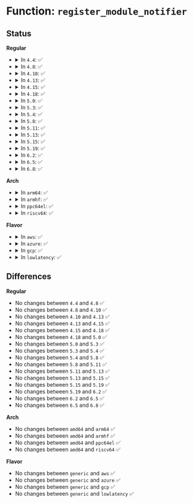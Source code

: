 # Function: <code>register_module_notifier</code>

## Status
<b>Regular</b>
<ul>
<li>
<details>
<summary>In <code>4.4</code>: ✅</summary>

```c
int register_module_notifier(struct notifier_block *nb);
```

**Collision:** Unique Global

**Inline:** No

**Transformation:** False

**Instances:**

```
In kernel/module.c (ffffffff81104de0)
Location: kernel/module.c:285
Inline: False
Direct callers:
  - kernel/kprobes.c:init_kprobes
  - kernel/debug/debug_core.c:kgdb_register_io_module
  - kernel/tracepoint.c:init_tracepoints
  - kernel/trace/ftrace.c:ftrace_init
  - kernel/trace/trace.c:tracer_init_tracefs
  - kernel/trace/trace_printk.c:init_trace_printk
  - kernel/trace/trace_events.c:event_trace_init
  - kernel/trace/trace_kprobe.c:init_kprobe_trace
  - kernel/jump_label.c:jump_label_init_module
```
**Symbols:**

```
ffffffff81104de0-ffffffff81104dfa: register_module_notifier (STB_GLOBAL)
```
</details>
</li>
<li>
<details>
<summary>In <code>4.8</code>: ✅</summary>

```c
int register_module_notifier(struct notifier_block *nb);
```

**Collision:** Unique Global

**Inline:** No

**Transformation:** False

**Instances:**

```
In kernel/module.c (ffffffff8110c6c0)
Location: kernel/module.c:287
Inline: False
Direct callers:
  - kernel/kprobes.c:init_kprobes
  - kernel/debug/debug_core.c:kgdb_register_io_module
  - kernel/tracepoint.c:init_tracepoints
  - kernel/trace/trace.c:tracer_init_tracefs
  - kernel/trace/trace_printk.c:init_trace_printk
  - kernel/trace/trace_events.c:event_trace_init
  - kernel/trace/trace_kprobe.c:init_kprobe_trace
  - kernel/jump_label.c:jump_label_init_module
```
**Symbols:**

```
ffffffff8110c6c0-ffffffff8110c6da: register_module_notifier (STB_GLOBAL)
```
</details>
</li>
<li>
<details>
<summary>In <code>4.10</code>: ✅</summary>

```c
int register_module_notifier(struct notifier_block *nb);
```

**Collision:** Unique Global

**Inline:** No

**Transformation:** False

**Instances:**

```
In kernel/module.c (ffffffff81114110)
Location: kernel/module.c:287
Inline: False
Direct callers:
  - kernel/kprobes.c:init_kprobes
  - kernel/debug/debug_core.c:kgdb_register_io_module
  - kernel/tracepoint.c:init_tracepoints
  - kernel/trace/trace.c:tracer_init_tracefs
  - kernel/trace/trace_printk.c:init_trace_printk
  - kernel/trace/trace_events.c:event_trace_init
  - kernel/trace/trace_kprobe.c:init_kprobe_trace
  - kernel/jump_label.c:jump_label_init_module
```
**Symbols:**

```
ffffffff81114110-ffffffff8111412a: register_module_notifier (STB_GLOBAL)
```
</details>
</li>
<li>
<details>
<summary>In <code>4.13</code>: ✅</summary>

```c
int register_module_notifier(struct notifier_block *nb);
```

**Collision:** Unique Global

**Inline:** No

**Transformation:** False

**Instances:**

```
In kernel/module.c (ffffffff81114f10)
Location: kernel/module.c:290
Inline: False
Direct callers:
  - kernel/kprobes.c:init_kprobes
  - kernel/debug/debug_core.c:kgdb_register_io_module
  - kernel/tracepoint.c:init_tracepoints
  - kernel/trace/trace.c:tracer_init_tracefs
  - kernel/trace/trace_printk.c:init_trace_printk
  - kernel/trace/trace_events.c:event_trace_init
  - kernel/trace/trace_kprobe.c:init_kprobe_trace
  - kernel/jump_label.c:jump_label_init_module
```
**Symbols:**

```
ffffffff81114f10-ffffffff81114f2a: register_module_notifier (STB_GLOBAL)
```
</details>
</li>
<li>
<details>
<summary>In <code>4.15</code>: ✅</summary>

```c
int register_module_notifier(struct notifier_block *nb);
```

**Collision:** Unique Global

**Inline:** No

**Transformation:** False

**Instances:**

```
In kernel/module.c (ffffffff811204b0)
Location: kernel/module.c:300
Inline: False
Direct callers:
  - kernel/kprobes.c:init_kprobes
  - kernel/debug/debug_core.c:kgdb_register_io_module
  - kernel/tracepoint.c:init_tracepoints
  - kernel/trace/trace.c:tracer_init_tracefs
  - kernel/trace/trace_printk.c:init_trace_printk
  - kernel/trace/trace_events.c:event_trace_init
  - kernel/trace/trace_kprobe.c:init_kprobe_trace
  - kernel/jump_label.c:jump_label_init_module
```
**Symbols:**

```
ffffffff811204b0-ffffffff811204ca: register_module_notifier (STB_GLOBAL)
```
</details>
</li>
<li>
<details>
<summary>In <code>4.18</code>: ✅</summary>

```c
int register_module_notifier(struct notifier_block *nb);
```

**Collision:** Unique Global

**Inline:** No

**Transformation:** False

**Instances:**

```
In kernel/module.c (ffffffff8112df70)
Location: kernel/module.c:299
Inline: False
Direct callers:
  - kernel/kprobes.c:init_kprobes
  - kernel/tracepoint.c:init_tracepoints
  - kernel/trace/trace.c:tracer_init_tracefs
  - kernel/trace/trace_printk.c:init_trace_printk
  - kernel/trace/trace_events.c:event_trace_init
  - kernel/trace/trace_kprobe.c:init_kprobe_trace
  - kernel/jump_label.c:jump_label_init_module
  - lib/error-inject.c:init_error_injection
```
**Symbols:**

```
ffffffff8112df70-ffffffff8112df8a: register_module_notifier (STB_GLOBAL)
```
</details>
</li>
<li>
<details>
<summary>In <code>5.0</code>: ✅</summary>

```c
int register_module_notifier(struct notifier_block *nb);
```

**Collision:** Unique Global

**Inline:** No

**Transformation:** False

**Instances:**

```
In kernel/module.c (ffffffff81139860)
Location: kernel/module.c:299
Inline: False
Direct callers:
  - kernel/kprobes.c:init_kprobes
  - kernel/tracepoint.c:init_tracepoints
  - kernel/trace/trace.c:tracer_init_tracefs
  - kernel/trace/trace_printk.c:init_trace_printk
  - kernel/trace/trace_events.c:event_trace_init
  - kernel/trace/bpf_trace.c:bpf_event_init
  - kernel/trace/trace_kprobe.c:init_kprobe_trace
  - kernel/jump_label.c:jump_label_init_module
  - lib/error-inject.c:init_error_injection
```
**Symbols:**

```
ffffffff81139860-ffffffff8113987a: register_module_notifier (STB_GLOBAL)
```
</details>
</li>
<li>
<details>
<summary>In <code>5.3</code>: ✅</summary>

```c
int register_module_notifier(struct notifier_block *nb);
```

**Collision:** Unique Global

**Inline:** No

**Transformation:** False

**Instances:**

```
In kernel/module.c (ffffffff81144a10)
Location: kernel/module.c:295
Inline: False
Direct callers:
  - kernel/rcu/srcutree.c:init_srcu_module_notifier
  - kernel/kprobes.c:init_kprobes
  - kernel/tracepoint.c:init_tracepoints
  - kernel/trace/trace.c:tracer_init_tracefs
  - kernel/trace/trace_printk.c:init_trace_printk
  - kernel/trace/trace_events.c:event_trace_init
  - kernel/trace/bpf_trace.c:bpf_event_init
  - kernel/trace/trace_kprobe.c:init_kprobe_trace
  - kernel/jump_label.c:jump_label_init_module
  - lib/error-inject.c:init_error_injection
```
**Symbols:**

```
ffffffff81144a10-ffffffff81144a2a: register_module_notifier (STB_GLOBAL)
```
</details>
</li>
<li>
<details>
<summary>In <code>5.4</code>: ✅</summary>

```c
int register_module_notifier(struct notifier_block *nb);
```

**Collision:** Unique Global

**Inline:** No

**Transformation:** False

**Instances:**

```
In kernel/module.c (ffffffff811504f0)
Location: kernel/module.c:297
Inline: False
Direct callers:
  - kernel/rcu/srcutree.c:init_srcu_module_notifier
  - kernel/kprobes.c:init_kprobes
  - kernel/tracepoint.c:init_tracepoints
  - kernel/trace/trace.c:tracer_init_tracefs
  - kernel/trace/trace_printk.c:init_trace_printk
  - kernel/trace/trace_events.c:event_trace_init
  - kernel/trace/bpf_trace.c:bpf_event_init
  - kernel/trace/trace_kprobe.c:init_kprobe_trace
  - kernel/jump_label.c:jump_label_init_module
  - lib/error-inject.c:init_error_injection
```
**Symbols:**

```
ffffffff811504f0-ffffffff8115050a: register_module_notifier (STB_GLOBAL)
```
</details>
</li>
<li>
<details>
<summary>In <code>5.8</code>: ✅</summary>

```c
int register_module_notifier(struct notifier_block *nb);
```

**Collision:** Unique Global

**Inline:** No

**Transformation:** False

**Instances:**

```
In kernel/module.c (ffffffff81160ea0)
Location: kernel/module.c:300
Inline: False
Direct callers:
  - kernel/rcu/srcutree.c:init_srcu_module_notifier
  - kernel/kprobes.c:init_kprobes
  - kernel/debug/debug_core.c:kgdb_register_io_module
  - kernel/tracepoint.c:init_tracepoints
  - kernel/trace/trace.c:tracer_init_tracefs
  - kernel/trace/trace_printk.c:init_trace_printk
  - kernel/trace/trace_events.c:event_trace_init
  - kernel/trace/bpf_trace.c:bpf_event_init
  - kernel/trace/trace_kprobe.c:init_kprobe_trace_early
  - kernel/jump_label.c:jump_label_init_module
  - lib/error-inject.c:init_error_injection
```
**Symbols:**

```
ffffffff81160ea0-ffffffff81160eba: register_module_notifier (STB_GLOBAL)
```
</details>
</li>
<li>
<details>
<summary>In <code>5.11</code>: ✅</summary>

```c
int register_module_notifier(struct notifier_block *nb);
```

**Collision:** Unique Global

**Inline:** No

**Transformation:** False

**Instances:**

```
In kernel/module.c (ffffffff8115cfb0)
Location: kernel/module.c:302
Inline: False
Direct callers:
  - kernel/rcu/srcutree.c:init_srcu_module_notifier
  - kernel/kprobes.c:init_kprobes
  - kernel/debug/debug_core.c:kgdb_register_io_module
  - kernel/tracepoint.c:init_tracepoints
  - kernel/trace/trace.c:tracer_init_tracefs
  - kernel/trace/trace_printk.c:init_trace_printk
  - kernel/trace/trace_events.c:event_trace_init
  - kernel/trace/bpf_trace.c:bpf_event_init
  - kernel/trace/trace_kprobe.c:init_kprobe_trace_early
  - kernel/bpf/btf.c:btf_module_init
  - kernel/static_call.c:static_call_init
  - kernel/jump_label.c:jump_label_init_module
  - lib/error-inject.c:init_error_injection
```
**Symbols:**

```
ffffffff8115cfb0-ffffffff8115cfca: register_module_notifier (STB_GLOBAL)
```
</details>
</li>
<li>
<details>
<summary>In <code>5.13</code>: ✅</summary>

```c
int register_module_notifier(struct notifier_block *nb);
```

**Collision:** Unique Global

**Inline:** No

**Transformation:** False

**Instances:**

```
In kernel/module.c (ffffffff8115e1a0)
Location: kernel/module.c:300
Inline: False
Direct callers:
  - kernel/rcu/srcutree.c:init_srcu_module_notifier
  - kernel/kprobes.c:init_kprobes
  - kernel/debug/debug_core.c:kgdb_register_io_module
  - kernel/tracepoint.c:init_tracepoints
  - kernel/trace/trace.c:tracer_init_tracefs
  - kernel/trace/trace_printk.c:init_trace_printk
  - kernel/trace/trace_events.c:event_trace_init
  - kernel/trace/bpf_trace.c:bpf_event_init
  - kernel/trace/trace_kprobe.c:init_kprobe_trace_early
  - kernel/bpf/btf.c:btf_module_init
  - kernel/static_call.c:static_call_init
  - kernel/jump_label.c:jump_label_init_module
  - lib/error-inject.c:init_error_injection
```
**Symbols:**

```
ffffffff8115e1a0-ffffffff8115e1ba: register_module_notifier (STB_GLOBAL)
```
</details>
</li>
<li>
<details>
<summary>In <code>5.15</code>: ✅</summary>

```c
int register_module_notifier(struct notifier_block *nb);
```

**Collision:** Unique Global

**Inline:** No

**Transformation:** False

**Instances:**

```
In kernel/module.c (ffffffff81183420)
Location: kernel/module.c:301
Inline: False
Direct callers:
  - kernel/rcu/srcutree.c:init_srcu_module_notifier
  - kernel/kprobes.c:init_kprobes
  - kernel/debug/debug_core.c:kgdb_register_io_module
  - kernel/tracepoint.c:init_tracepoints
  - kernel/trace/trace.c:tracer_init_tracefs
  - kernel/trace/trace_printk.c:init_trace_printk
  - kernel/trace/trace_events.c:event_trace_init
  - kernel/trace/bpf_trace.c:bpf_event_init
  - kernel/trace/trace_kprobe.c:init_kprobe_trace_early
  - kernel/bpf/btf.c:btf_module_init
  - kernel/static_call.c:static_call_init
  - kernel/jump_label.c:jump_label_init_module
  - lib/error-inject.c:init_error_injection
```
**Symbols:**

```
ffffffff81183420-ffffffff8118343a: register_module_notifier (STB_GLOBAL)
```
</details>
</li>
<li>
<details>
<summary>In <code>5.19</code>: ✅</summary>

```c
int register_module_notifier(struct notifier_block *nb);
```

**Collision:** Unique Global

**Inline:** No

**Transformation:** False

**Instances:**

```
In kernel/module/main.c (ffffffff8118b0c0)
Location: kernel/module/main.c:130
Inline: False
Direct callers:
  - kernel/rcu/srcutree.c:init_srcu_module_notifier
  - kernel/kprobes.c:init_kprobes
  - kernel/debug/debug_core.c:kgdb_register_io_module
  - kernel/tracepoint.c:init_tracepoints
  - kernel/trace/trace.c:tracer_init_tracefs_work_func
  - kernel/trace/trace_printk.c:init_trace_printk
  - kernel/trace/trace_events.c:event_trace_init
  - kernel/trace/bpf_trace.c:bpf_event_init
  - kernel/trace/trace_kprobe.c:init_kprobe_trace_early
  - kernel/bpf/btf.c:btf_module_init
  - kernel/static_call_inline.c:static_call_init
  - kernel/jump_label.c:jump_label_init_module
  - lib/error-inject.c:init_error_injection
```
**Symbols:**

```
ffffffff8118b0c0-ffffffff8118b0e2: register_module_notifier (STB_GLOBAL)
```
</details>
</li>
<li>
<details>
<summary>In <code>6.2</code>: ✅</summary>

```c
int register_module_notifier(struct notifier_block *nb);
```

**Collision:** Unique Global

**Inline:** No

**Transformation:** False

**Instances:**

```
In kernel/module/main.c (ffffffff811c77f0)
Location: kernel/module/main.c:128
Inline: False
Direct callers:
  - kernel/rcu/srcutree.c:init_srcu_module_notifier
  - kernel/kprobes.c:init_kprobes
  - kernel/debug/debug_core.c:kgdb_register_io_module
  - kernel/tracepoint.c:init_tracepoints
  - kernel/trace/trace.c:tracer_init_tracefs_work_func
  - kernel/trace/trace_printk.c:init_trace_printk
  - kernel/trace/trace_events.c:event_trace_init
  - kernel/trace/bpf_trace.c:bpf_event_init
  - kernel/trace/trace_kprobe.c:init_kprobe_trace_early
  - kernel/bpf/btf.c:btf_module_init
  - kernel/static_call_inline.c:static_call_init
  - kernel/jump_label.c:jump_label_init_module
  - lib/error-inject.c:init_error_injection
```
**Symbols:**

```
ffffffff811c77f0-ffffffff811c7812: register_module_notifier (STB_GLOBAL)
```
</details>
</li>
<li>
<details>
<summary>In <code>6.5</code>: ✅</summary>

```c
int register_module_notifier(struct notifier_block *nb);
```

**Collision:** Unique Global

**Inline:** No

**Transformation:** False

**Instances:**

```
In kernel/module/main.c (ffffffff811da670)
Location: kernel/module/main.c:135
Inline: False
Direct callers:
  - kernel/rcu/srcutree.c:init_srcu_module_notifier
  - kernel/kprobes.c:init_kprobes
  - kernel/debug/debug_core.c:kgdb_register_io_module
  - kernel/tracepoint.c:init_tracepoints
  - kernel/trace/trace.c:tracer_init_tracefs_work_func
  - kernel/trace/trace_printk.c:init_trace_printk
  - kernel/trace/trace_events.c:event_trace_init
  - kernel/trace/bpf_trace.c:bpf_event_init
  - kernel/trace/trace_kprobe.c:init_kprobe_trace_early
  - kernel/bpf/btf.c:btf_module_init
  - kernel/static_call_inline.c:static_call_init
  - kernel/jump_label.c:jump_label_init_module
  - lib/error-inject.c:init_error_injection
  - lib/dynamic_debug.c:dynamic_debug_init
```
**Symbols:**

```
ffffffff811da670-ffffffff811da692: register_module_notifier (STB_GLOBAL)
```
</details>
</li>
<li>
<details>
<summary>In <code>6.8</code>: ✅</summary>

```c
int register_module_notifier(struct notifier_block *nb);
```

**Collision:** Unique Global

**Inline:** No

**Transformation:** False

**Instances:**

```
In kernel/module/main.c (ffffffff811f0320)
Location: kernel/module/main.c:135
Inline: False
Direct callers:
  - kernel/rcu/srcutree.c:init_srcu_module_notifier
  - kernel/kprobes.c:init_kprobes
  - kernel/debug/debug_core.c:kgdb_register_io_module
  - kernel/tracepoint.c:init_tracepoints
  - kernel/trace/trace.c:tracer_init_tracefs_work_func
  - kernel/trace/trace_printk.c:init_trace_printk
  - kernel/trace/trace_events.c:event_trace_init
  - kernel/trace/bpf_trace.c:bpf_event_init
  - kernel/trace/trace_kprobe.c:init_kprobe_trace_early
  - kernel/bpf/btf.c:btf_module_init
  - kernel/static_call_inline.c:static_call_init
  - kernel/jump_label.c:jump_label_init_module
  - lib/error-inject.c:init_error_injection
  - lib/dynamic_debug.c:dynamic_debug_init
```
**Symbols:**

```
ffffffff811f0320-ffffffff811f0342: register_module_notifier (STB_GLOBAL)
```
</details>
</li>
</ul>
<b>Arch</b>
<ul>
<li>
<details>
<summary>In <code>arm64</code>: ✅</summary>

```c
int register_module_notifier(struct notifier_block *nb);
```

**Collision:** Unique Global

**Inline:** No

**Transformation:** False

**Instances:**

```
In kernel/module.c (ffff8000101bf238)
Location: kernel/module.c:297
Inline: False
Direct callers:
  - kernel/rcu/srcutree.c:init_srcu_module_notifier
  - kernel/kprobes.c:init_kprobes
  - kernel/tracepoint.c:init_tracepoints
  - kernel/trace/trace.c:tracer_init_tracefs
  - kernel/trace/trace_printk.c:init_trace_printk
  - kernel/trace/trace_events.c:event_trace_init
  - kernel/trace/bpf_trace.c:bpf_event_init
  - kernel/trace/trace_kprobe.c:init_kprobe_trace
  - kernel/jump_label.c:jump_label_init_module
  - lib/error-inject.c:init_error_injection
```
**Symbols:**

```
ffff8000101bf238-ffff8000101bf26c: register_module_notifier (STB_GLOBAL)
```
</details>
</li>
<li>
<details>
<summary>In <code>armhf</code>: ✅</summary>

```c
int register_module_notifier(struct notifier_block *nb);
```

**Collision:** Unique Global

**Inline:** No

**Transformation:** False

**Instances:**

```
In kernel/module.c (c0406ad0)
Location: kernel/module.c:297
Inline: False
Direct callers:
  - kernel/rcu/srcutree.c:init_srcu_module_notifier
  - kernel/kprobes.c:init_kprobes
  - kernel/debug/debug_core.c:kgdb_register_io_module
  - kernel/tracepoint.c:init_tracepoints
  - kernel/trace/trace.c:tracer_init_tracefs
  - kernel/trace/trace_printk.c:init_trace_printk
  - kernel/trace/trace_events.c:event_trace_init
  - kernel/trace/bpf_trace.c:bpf_event_init
  - kernel/trace/trace_kprobe.c:init_kprobe_trace
```
**Symbols:**

```
c0406ad0-c0406af8: register_module_notifier (STB_GLOBAL)
```
</details>
</li>
<li>
<details>
<summary>In <code>ppc64el</code>: ✅</summary>

```c
int register_module_notifier(struct notifier_block *nb);
```

**Collision:** Unique Global

**Inline:** No

**Transformation:** False

**Instances:**

```
In kernel/module.c (c000000000224510)
Location: kernel/module.c:297
Inline: False
Direct callers:
  - kernel/rcu/srcutree.c:init_srcu_module_notifier
  - kernel/kprobes.c:init_kprobes
  - kernel/debug/debug_core.c:kgdb_register_io_module
  - kernel/tracepoint.c:init_tracepoints
  - kernel/trace/trace.c:tracer_init_tracefs
  - kernel/trace/trace_printk.c:init_trace_printk
  - kernel/trace/trace_events.c:event_trace_init
  - kernel/trace/bpf_trace.c:bpf_event_init
  - kernel/trace/trace_kprobe.c:init_kprobe_trace
  - kernel/jump_label.c:jump_label_init_module
  - lib/error-inject.c:init_error_injection
```
**Symbols:**

```
c000000000224510-c000000000224550: register_module_notifier (STB_GLOBAL)
```
</details>
</li>
<li>
<details>
<summary>In <code>riscv64</code>: ✅</summary>

```c
int register_module_notifier(struct notifier_block *nb);
```

**Collision:** Unique Global

**Inline:** No

**Transformation:** False

**Instances:**

```
In kernel/module.c (ffffffe0001417d2)
Location: kernel/module.c:297
Inline: False
Direct callers:
  - kernel/rcu/srcutree.c:init_srcu_module_notifier
  - kernel/tracepoint.c:init_tracepoints
  - kernel/trace/trace.c:tracer_init_tracefs
  - kernel/trace/trace_printk.c:init_trace_printk
  - kernel/trace/trace_events.c:event_trace_init
```
**Symbols:**

```
ffffffe0001417d2-ffffffe000141804: register_module_notifier (STB_GLOBAL)
```
</details>
</li>
</ul>
<b>Flavor</b>
<ul>
<li>
<details>
<summary>In <code>aws</code>: ✅</summary>

```c
int register_module_notifier(struct notifier_block *nb);
```

**Collision:** Unique Global

**Inline:** No

**Transformation:** False

**Instances:**

```
In kernel/module.c (ffffffff81148b10)
Location: kernel/module.c:297
Inline: False
Direct callers:
  - kernel/rcu/srcutree.c:init_srcu_module_notifier
  - kernel/kprobes.c:init_kprobes
  - kernel/tracepoint.c:init_tracepoints
  - kernel/trace/trace.c:tracer_init_tracefs
  - kernel/trace/trace_printk.c:init_trace_printk
  - kernel/trace/trace_events.c:event_trace_init
  - kernel/trace/bpf_trace.c:bpf_event_init
  - kernel/trace/trace_kprobe.c:init_kprobe_trace
  - kernel/jump_label.c:jump_label_init_module
  - lib/error-inject.c:init_error_injection
```
**Symbols:**

```
ffffffff81148b10-ffffffff81148b2a: register_module_notifier (STB_GLOBAL)
```
</details>
</li>
<li>
<details>
<summary>In <code>azure</code>: ✅</summary>

```c
int register_module_notifier(struct notifier_block *nb);
```

**Collision:** Unique Global

**Inline:** No

**Transformation:** False

**Instances:**

```
In kernel/module.c (ffffffff8113bdc0)
Location: kernel/module.c:297
Inline: False
Direct callers:
  - kernel/rcu/srcutree.c:init_srcu_module_notifier
  - kernel/kprobes.c:init_kprobes
  - kernel/tracepoint.c:init_tracepoints
  - kernel/trace/trace.c:tracer_init_tracefs
  - kernel/trace/trace_printk.c:init_trace_printk
  - kernel/trace/trace_events.c:event_trace_init
  - kernel/trace/bpf_trace.c:bpf_event_init
  - kernel/trace/trace_kprobe.c:init_kprobe_trace
  - kernel/jump_label.c:jump_label_init_module
  - lib/error-inject.c:init_error_injection
```
**Symbols:**

```
ffffffff8113bdc0-ffffffff8113bdda: register_module_notifier (STB_GLOBAL)
```
</details>
</li>
<li>
<details>
<summary>In <code>gcp</code>: ✅</summary>

```c
int register_module_notifier(struct notifier_block *nb);
```

**Collision:** Unique Global

**Inline:** No

**Transformation:** False

**Instances:**

```
In kernel/module.c (ffffffff811469c0)
Location: kernel/module.c:297
Inline: False
Direct callers:
  - kernel/rcu/srcutree.c:init_srcu_module_notifier
  - kernel/kprobes.c:init_kprobes
  - kernel/tracepoint.c:init_tracepoints
  - kernel/trace/trace.c:tracer_init_tracefs
  - kernel/trace/trace_printk.c:init_trace_printk
  - kernel/trace/trace_events.c:event_trace_init
  - kernel/trace/bpf_trace.c:bpf_event_init
  - kernel/trace/trace_kprobe.c:init_kprobe_trace
  - kernel/jump_label.c:jump_label_init_module
  - lib/error-inject.c:init_error_injection
```
**Symbols:**

```
ffffffff811469c0-ffffffff811469da: register_module_notifier (STB_GLOBAL)
```
</details>
</li>
<li>
<details>
<summary>In <code>lowlatency</code>: ✅</summary>

```c
int register_module_notifier(struct notifier_block *nb);
```

**Collision:** Unique Global

**Inline:** No

**Transformation:** False

**Instances:**

```
In kernel/module.c (ffffffff811535d0)
Location: kernel/module.c:297
Inline: False
Direct callers:
  - kernel/rcu/srcutree.c:init_srcu_module_notifier
  - kernel/kprobes.c:init_kprobes
  - kernel/tracepoint.c:init_tracepoints
  - kernel/trace/trace.c:tracer_init_tracefs
  - kernel/trace/trace_printk.c:init_trace_printk
  - kernel/trace/trace_events.c:event_trace_init
  - kernel/trace/bpf_trace.c:bpf_event_init
  - kernel/trace/trace_kprobe.c:init_kprobe_trace
  - kernel/jump_label.c:jump_label_init_module
  - lib/error-inject.c:init_error_injection
```
**Symbols:**

```
ffffffff811535d0-ffffffff811535ea: register_module_notifier (STB_GLOBAL)
```
</details>
</li>
</ul>

## Differences
<b>Regular</b>
<ul>
<li>
No changes between <code>4.4</code> and <code>4.8</code> ✅
</li>
<li>
No changes between <code>4.8</code> and <code>4.10</code> ✅
</li>
<li>
No changes between <code>4.10</code> and <code>4.13</code> ✅
</li>
<li>
No changes between <code>4.13</code> and <code>4.15</code> ✅
</li>
<li>
No changes between <code>4.15</code> and <code>4.18</code> ✅
</li>
<li>
No changes between <code>4.18</code> and <code>5.0</code> ✅
</li>
<li>
No changes between <code>5.0</code> and <code>5.3</code> ✅
</li>
<li>
No changes between <code>5.3</code> and <code>5.4</code> ✅
</li>
<li>
No changes between <code>5.4</code> and <code>5.8</code> ✅
</li>
<li>
No changes between <code>5.8</code> and <code>5.11</code> ✅
</li>
<li>
No changes between <code>5.11</code> and <code>5.13</code> ✅
</li>
<li>
No changes between <code>5.13</code> and <code>5.15</code> ✅
</li>
<li>
No changes between <code>5.15</code> and <code>5.19</code> ✅
</li>
<li>
No changes between <code>5.19</code> and <code>6.2</code> ✅
</li>
<li>
No changes between <code>6.2</code> and <code>6.5</code> ✅
</li>
<li>
No changes between <code>6.5</code> and <code>6.8</code> ✅
</li>
</ul>
<b>Arch</b>
<ul>
<li>
No changes between <code>amd64</code> and <code>arm64</code> ✅
</li>
<li>
No changes between <code>amd64</code> and <code>armhf</code> ✅
</li>
<li>
No changes between <code>amd64</code> and <code>ppc64el</code> ✅
</li>
<li>
No changes between <code>amd64</code> and <code>riscv64</code> ✅
</li>
</ul>
<b>Flavor</b>
<ul>
<li>
No changes between <code>generic</code> and <code>aws</code> ✅
</li>
<li>
No changes between <code>generic</code> and <code>azure</code> ✅
</li>
<li>
No changes between <code>generic</code> and <code>gcp</code> ✅
</li>
<li>
No changes between <code>generic</code> and <code>lowlatency</code> ✅
</li>
</ul>
